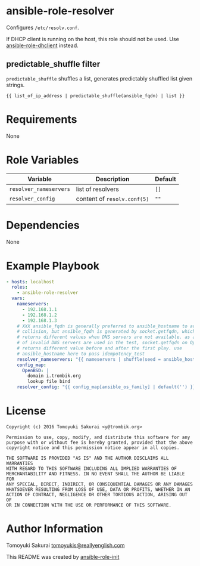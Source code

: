 # ansible-role-resolver

Configures `/etc/resolv.conf`.

If DHCP client is running on the host, this role should not be used. Use
[ansible-role-dhclient](https://github.com/reallyenglish/ansible-role-dhclient)
instead.

## predictable_shuffle filter

`predictable_shuffle` shuffles a list, generates predictably shuffled list
given strings.

```
{{ list_of_ip_address | predictable_shuffle(ansible_fqdn) | list }}
```

# Requirements

None

# Role Variables

| Variable | Description | Default |
|----------|-------------|---------|
| `resolver_nameservers` | list of resolvers | `[]` |
| `resolver_config` | content of `resolv.conf(5)` | `""` |

# Dependencies

None

# Example Playbook

```yaml
- hosts: localhost
  roles:
    - ansible-role-resolver
  vars:
    nameservers:
      - 192.168.1.1
      - 192.168.1.2
      - 192.168.1.3
    # XXX ansible_fqdn is generally preferred to ansible_hostname to avoid
    # collision, but ansible_fqdn is generated by socket.getfqdn, which
    # returns different values when DNS servers are not available. as a list
    # of invalid DNS servers are used in the test, socket.getfqdn on OpenBSD
    # returns different value before and after the first play. use
    # ansible_hostname here to pass idempotency_test
    resolver_nameservers: "{{ nameservers | shuffle(seed = ansible_hostname) }}"
    config_map:
      OpenBSD: |
        domain i.trombik.org
        lookup file bind
    resolver_config: "{{ config_map[ansible_os_family] | default('') }}"
```

# License

```
Copyright (c) 2016 Tomoyuki Sakurai <y@trombik.org>

Permission to use, copy, modify, and distribute this software for any
purpose with or without fee is hereby granted, provided that the above
copyright notice and this permission notice appear in all copies.

THE SOFTWARE IS PROVIDED "AS IS" AND THE AUTHOR DISCLAIMS ALL WARRANTIES
WITH REGARD TO THIS SOFTWARE INCLUDING ALL IMPLIED WARRANTIES OF
MERCHANTABILITY AND FITNESS. IN NO EVENT SHALL THE AUTHOR BE LIABLE FOR
ANY SPECIAL, DIRECT, INDIRECT, OR CONSEQUENTIAL DAMAGES OR ANY DAMAGES
WHATSOEVER RESULTING FROM LOSS OF USE, DATA OR PROFITS, WHETHER IN AN
ACTION OF CONTRACT, NEGLIGENCE OR OTHER TORTIOUS ACTION, ARISING OUT OF
OR IN CONNECTION WITH THE USE OR PERFORMANCE OF THIS SOFTWARE.
```

# Author Information

Tomoyuki Sakurai <tomoyukis@reallyenglish.com>

This README was created by [ansible-role-init](https://gist.github.com/trombik/d01e280f02c78618429e334d8e4995c0)
